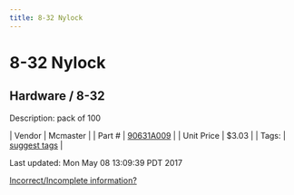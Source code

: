```yaml
---
title: 8-32 Nylock
---
```


# 8-32 Nylock
## Hardware / 8-32
Description: 	pack of 100 

| Vendor | Mcmaster | 
| Part # | [90631A009](https://www.mcmaster.com/#90631A009) | 
| Unit Price | $3.03 | 
| Tags: | [suggest tags](https://docs.google.com/forms/d/e/1FAIpQLSeWyY8v3RgOty-MyWmh9U0iivNYN_molChYyS-0U-o-kOAv_g/viewform) | 

Last updated: Mon May 08 13:09:39 PDT 2017

 [Incorrect/Incomplete information?](https://docs.google.com/forms/d/e/1FAIpQLSeWyY8v3RgOty-MyWmh9U0iivNYN_molChYyS-0U-o-kOAv_g/viewform)